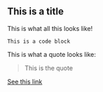 ## This is a title

This is what all this looks like!

 ```tsql
 This is a code block
 ```
This is what a quote looks like: 
> This is the quote

[See this link](./2021-03-08-blog-post-title-from-file-name.md)
